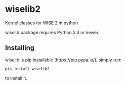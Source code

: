 # wiselib2

Kernel classes for WISE 2 in python

wiselib package requires Python 3.3 or newer.


Installing
----------

wiselib is pip installable (https://pip.pypa.io/), simply run:

    pip install wiselib2

to install it.

